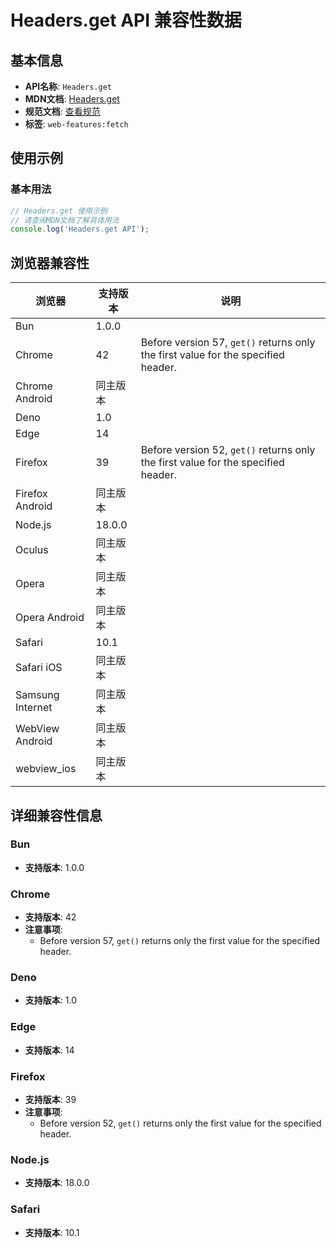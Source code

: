 # Headers.get API 兼容性数据

## 基本信息

- **API名称**: `Headers.get`
- **MDN文档**: [Headers.get](https://developer.mozilla.org/docs/Web/API/Headers/get)
- **规范文档**: [查看规范](https://fetch.spec.whatwg.org/#ref-for-dom-headers-get①)
- **标签**: `web-features:fetch`

## 使用示例

### 基本用法

```javascript
// Headers.get 使用示例
// 请查阅MDN文档了解具体用法
console.log('Headers.get API');
```

## 浏览器兼容性

| 浏览器 | 支持版本 | 说明 |
|--------|----------|------|
| Bun | 1.0.0 |  |
| Chrome | 42 | Before version 57, `get()` returns only the first value for the specified header. |
| Chrome Android | 同主版本 |  |
| Deno | 1.0 |  |
| Edge | 14 |  |
| Firefox | 39 | Before version 52, `get()` returns only the first value for the specified header. |
| Firefox Android | 同主版本 |  |
| Node.js | 18.0.0 |  |
| Oculus | 同主版本 |  |
| Opera | 同主版本 |  |
| Opera Android | 同主版本 |  |
| Safari | 10.1 |  |
| Safari iOS | 同主版本 |  |
| Samsung Internet | 同主版本 |  |
| WebView Android | 同主版本 |  |
| webview_ios | 同主版本 |  |

## 详细兼容性信息

### Bun

- **支持版本**: 1.0.0

### Chrome

- **支持版本**: 42
- **注意事项**:
  - Before version 57, `get()` returns only the first value for the specified header.

### Deno

- **支持版本**: 1.0

### Edge

- **支持版本**: 14

### Firefox

- **支持版本**: 39
- **注意事项**:
  - Before version 52, `get()` returns only the first value for the specified header.

### Node.js

- **支持版本**: 18.0.0

### Safari

- **支持版本**: 10.1

